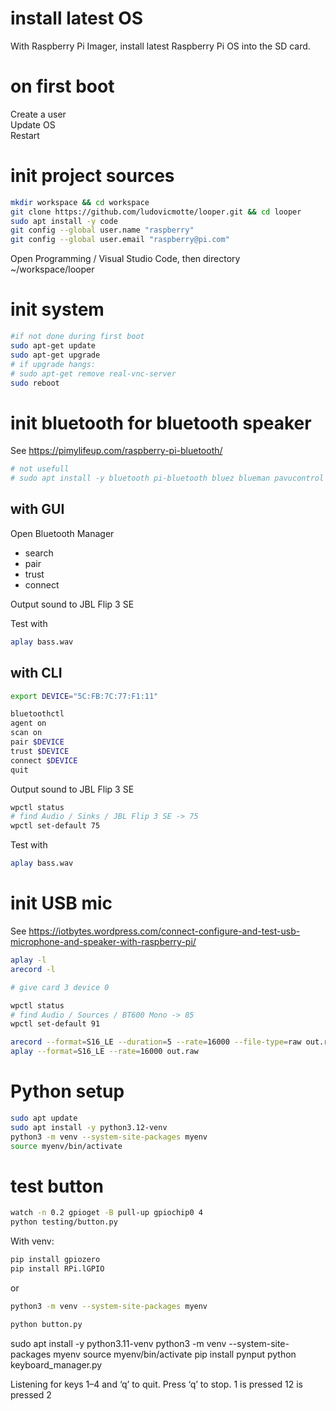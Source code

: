# install latest OS
With Raspberry Pi Imager, install latest Raspberry Pi OS into the SD card.

# on first boot
Create a user  
Update OS  
Restart

# init project sources
```bash
mkdir workspace && cd workspace
git clone https://github.com/ludovicmotte/looper.git && cd looper
sudo apt install -y code
git config --global user.name "raspberry"
git config --global user.email "raspberry@pi.com"
```

Open Programming / Visual Studio Code, then directory ~/workspace/looper

# init system
```bash
#if not done during first boot
sudo apt-get update
sudo apt-get upgrade
# if upgrade hangs:
# sudo apt-get remove real-vnc-server
sudo reboot
```

# init bluetooth for bluetooth speaker

See https://pimylifeup.com/raspberry-pi-bluetooth/

```bash
# not usefull
# sudo apt install -y bluetooth pi-bluetooth bluez blueman pavucontrol
```

## with GUI

Open  Bluetooth Manager
 - search
 - pair
 - trust
 - connect

Output sound to JBL Flip 3 SE

Test with
```bash
aplay bass.wav
```


## with CLI
```bash
export DEVICE="5C:FB:7C:77:F1:11"

bluetoothctl
agent on
scan on
pair $DEVICE
trust $DEVICE
connect $DEVICE
quit
```

Output sound to JBL Flip 3 SE
```bash
wpctl status
# find Audio / Sinks / JBL Flip 3 SE -> 75
wpctl set-default 75
```


Test with
```bash
aplay bass.wav
```


# init USB mic
See https://iotbytes.wordpress.com/connect-configure-and-test-usb-microphone-and-speaker-with-raspberry-pi/

```bash
aplay -l
arecord -l

# give card 3 device 0

wpctl status
# find Audio / Sources / BT600 Mono -> 85
wpctl set-default 91

arecord --format=S16_LE --duration=5 --rate=16000 --file-type=raw out.raw
aplay --format=S16_LE --rate=16000 out.raw
```
# Python setup

```bash
sudo apt update
sudo apt install -y python3.12-venv
python3 -m venv --system-site-packages myenv
source myenv/bin/activate
```

# test button
```bash
watch -n 0.2 gpioget -B pull-up gpiochip0 4
python testing/button.py
```

With venv:
```bash
pip install gpiozero
pip install RPi.lGPIO
```
or
```bash
python3 -m venv --system-site-packages myenv
```

```bash
python button.py
```

sudo apt install -y python3.11-venv
python3 -m venv --system-site-packages myenv
source myenv/bin/activate
pip install pynput
python keyboard_manager.py

Listening for keys 1–4 and ‘q’ to quit. Press ‘q’ to stop.
1️ is pressed
12️ is pressed
2

